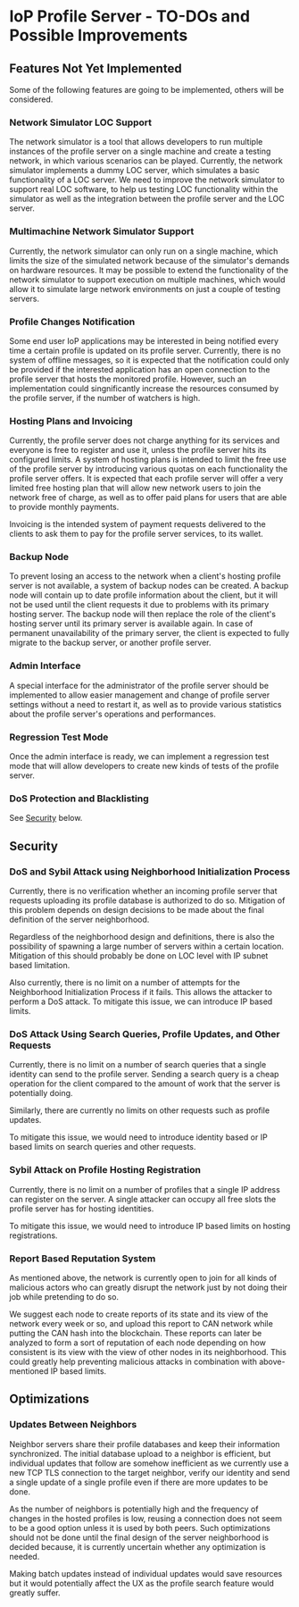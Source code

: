 # IoP Profile Server - TO-DOs and Possible Improvements



## Features Not Yet Implemented

Some of the following features are going to be implemented, others will be considered.

### Network Simulator LOC Support

The network simulator is a tool that allows developers to run multiple instances of the profile server on a single machine and create a testing network, 
in which various scenarios can be played. Currently, the network simulator implements a dummy LOC server, which simulates a basic functionality of a LOC server.
We need to improve the network simulator to support real LOC software, to help us testing LOC functionality within the simulator as well as the integration 
between the profile server and the LOC server.


### Multimachine Network Simulator Support

Currently, the network simulator can only run on a single machine, which limits the size of the simulated network because of the simulator's demands on hardware resources.
It may be possible to extend the functionality of the network simulator to support execution on multiple machines, which would allow it to simulate large 
network environments on just a couple of testing servers.


### Profile Changes Notification

Some end user IoP applications may be interested in being notified every time a certain profile is updated on its profile server.
Currently, there is no system of offline messages, so it is expected that the notification could only be provided if the interested application 
has an open connection to the profile server that hosts the monitored profile. However, such an implementation could singnificantly increase
the resources consumed by the profile server, if the number of watchers is high.


### Hosting Plans and Invoicing

Currently, the profile server does not charge anything for its services and everyone is free to register and use it, unless the profile server hits 
its configured limits. A system of hosting plans is intended to limit the free use of the profile server by introducing various quotas on each 
functionality the profile server offers. It is expected that each profile server will offer a very limited free hosting plan that will allow 
new network users to join the network free of charge, as well as to offer paid plans for users that are able to provide monthly payments.

Invoicing is the intended system of payment requests delivered to the clients to ask them to pay for the profile server services, to its wallet.


### Backup Node

To prevent losing an access to the network when a client's hosting profile server is not available, a system of backup nodes can be created.
A backup node will contain up to date profile information about the client, but it will not be used until the client requests it due to problems 
with its primary hosting server. The backup node will then replace the role of the client's hosting server until its primary server is available again.
In case of permanent unavailability of the primary server, the client is expected to fully migrate to the backup server, or another profile server.



### Admin Interface

A special interface for the administrator of the profile server should be implemented to allow easier management and change of profile server settings 
without a need to restart it, as well as to provide various statistics about the profile server's operations and performances.


### Regression Test Mode

Once the admin interface is ready, we can implement a regression test mode that will allow developers to create new kinds of tests of the profile server.




### DoS Protection and Blacklisting

See [Security](#security) below.


## Security

### DoS and Sybil Attack using Neighborhood Initialization Process

Currently, there is no verification whether an incoming profile server that requests uploading its profile database is authorized to do so. 
Mitigation of this problem depends on design decisions to be made about the final definition of the server neighborhood.

Regardless of the neighborhood design and definitions, there is also the possibility of spawning a large number of servers within a certain location.
Mitigation of this should probably be done on LOC level with IP subnet based limitation.

Also currently, there is no limit on a number of attempts for the Neighborhood Initialization Process if it fails. This allows the attacker to 
perform a DoS attack. To mitigate this issue, we can introduce IP based limits.


### DoS Attack Using Search Queries, Profile Updates, and Other Requests

Currently, there is no limit on a number of search queries that a single identity can send to the profile server. Sending a search query is a cheap 
operation for the client compared to the amount of work that the server is potentially doing.

Similarly, there are currently no limits on other requests such as profile updates.

To mitigate this issue, we would need to introduce identity based or IP based limits on search queries and other requests.


### Sybil Attack on Profile Hosting Registration

Currently, there is no limit on a number of profiles that a single IP address can register on the server. A single attacker can occupy all free slots 
the profile server has for hosting identities. 

To mitigate this issue, we would need to introduce IP based limits on hosting registrations.



### Report Based Reputation System

As mentioned above, the network is currently open to join for all kinds of malicious actors who can greatly disrupt the network just by not doing 
their job while pretending to do so. 

We suggest each node to create reports of its state and its view of the network every week or so, and upload this report to CAN network while putting 
the CAN hash into the blockchain. These reports can later be analyzed to form a sort of reputation of each node depending on how consistent 
is its view with the view of other nodes in its neighborhood. This could greatly help preventing malicious attacks in combination with above-mentioned 
IP based limits.



## Optimizations

### Updates Between Neighbors

Neighbor servers share their profile databases and keep their information synchronized. The initial database upload to a neighbor is efficient, 
but individual updates that follow are somehow inefficient as we currently use a new TCP TLS connection to the target neighbor, verify our identity 
and send a single update of a single profile even if there are more updates to be done. 

As the number of neighbors is potentially high and the frequency of changes in the hosted profiles is low, reusing a connection does not seem 
to be a good option unless it is used by both peers. Such optimizations should not be done until the final design of the server neighborhood 
is decided because, it is currently uncertain whether any optimization is needed.

Making batch updates instead of individual updates would save resources but it would potentially affect the UX as the profile search feature would 
greatly suffer. 



